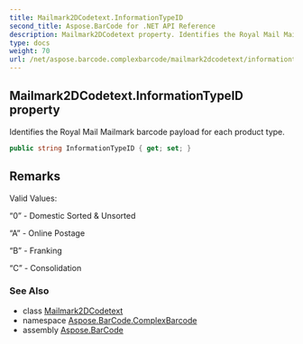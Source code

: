 ```yaml
---
title: Mailmark2DCodetext.InformationTypeID
second_title: Aspose.BarCode for .NET API Reference
description: Mailmark2DCodetext property. Identifies the Royal Mail Mailmark barcode payload for each product type
type: docs
weight: 70
url: /net/aspose.barcode.complexbarcode/mailmark2dcodetext/informationtypeid/
---
```

## Mailmark2DCodetext.InformationTypeID property

Identifies the Royal Mail Mailmark barcode payload for each product type.

```csharp
public string InformationTypeID { get; set; }
```

## Remarks

Valid Values:

“0” - Domestic Sorted &amp; Unsorted

“A” - Online Postage

“B” - Franking

“C” - Consolidation

### See Also

* class [Mailmark2DCodetext](../)
* namespace [Aspose.BarCode.ComplexBarcode](../../mailmark2dcodetext/)
* assembly [Aspose.BarCode](../../../)



